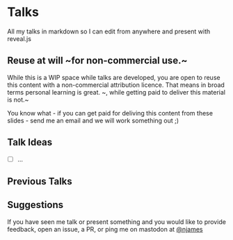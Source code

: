 # Talks

All my talks in markdown so I can edit from anywhere and present with reveal.js


## Reuse at will ~for non-commercial use.~ 
While this is a WIP space while talks are developed, you are open to reuse this content with a non-commercial attribution licence. 
That means in broad terms personal learning is great. ~, while getting paid to deliver this material is not.~ 

You know what - if you can get paid for deliving this content from these slides - send me an email and we will work something out ;)



## Talk Ideas
 - [ ] ...

## Previous Talks

## Suggestions
If you have seen me talk or present something and you would like to provide feedback, open an issue, a PR, or ping me on mastodon at [@njames](https://phpc.social/@Njames)
